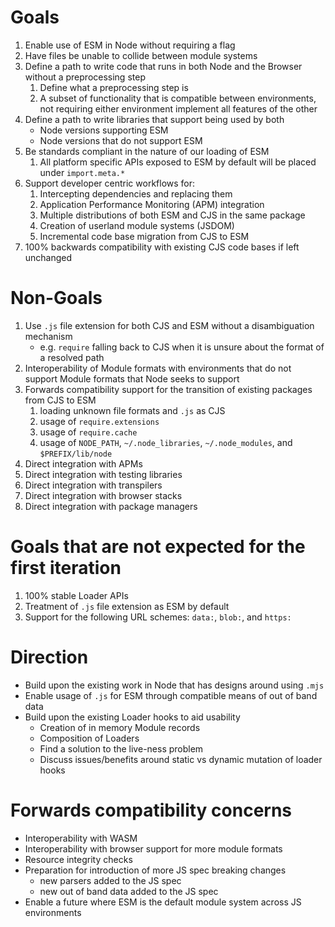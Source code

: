 # Goals

1. Enable use of ESM in Node without requiring a flag
2. Have files be unable to collide between module systems
3. Define a path to write code that runs in both Node and the Browser without a preprocessing step
    1. Define what a preprocessing step is
    2. A subset of functionality that is compatible between environments, not requiring either environment implement all features of the other
4. Define a path to write libraries that support being used by both
    * Node versions supporting ESM
    * Node versions that do not support ESM
5. Be standards compliant in the nature of our loading of ESM
    1. All platform specific APIs exposed to ESM by default will be placed under `import.meta.*`
6. Support developer centric workflows for:
    1. Intercepting dependencies and replacing them
    2. Application Performance Monitoring (APM) integration
    3. Multiple distributions of both ESM and CJS in the same package
    4. Creation of userland module systems (JSDOM)
    5. Incremental code base migration from CJS to ESM
7. 100% backwards compatibility with existing CJS code bases if left unchanged

# Non-Goals

1. Use `.js` file extension for both CJS and ESM without a disambiguation mechanism
    * e.g. `require` falling back to CJS when it is unsure about the format of a resolved path
2. Interoperability of Module formats with environments that do not support Module formats that Node seeks to support
3. Forwards compatibility support for the transition of existing packages from CJS to ESM
    1. loading unknown file formats and `.js` as CJS
    2. usage of `require.extensions`
    3. usage of `require.cache`
    4. usage of `NODE_PATH`, `~/.node_libraries`, `~/.node_modules`, and `$PREFIX/lib/node`
4. Direct integration with APMs
5. Direct integration with testing libraries
6. Direct integration with transpilers
7. Direct integration with browser stacks
8. Direct integration with package managers

# Goals that are not expected for the first iteration

1. 100% stable Loader APIs
2. Treatment of `.js` file extension as ESM by default
3. Support for the following URL schemes: `data:`, `blob:`, and `https:`

# Direction

* Build upon the existing work in Node that has designs around using `.mjs`
* Enable usage of `.js` for ESM through compatible means of out of band data
* Build upon the existing Loader hooks to aid usability
    * Creation of in memory Module records
    * Composition of Loaders
    * Find a solution to the live-ness problem
    * Discuss issues/benefits around static vs dynamic mutation of loader hooks

# Forwards compatibility concerns

* Interoperability with WASM
* Interoperability with browser support for more module formats
* Resource integrity checks
* Preparation for introduction of more JS spec breaking changes
    * new parsers added to the JS spec
    * new out of band data added to the JS spec
* Enable a future where ESM is the default module system across JS environments